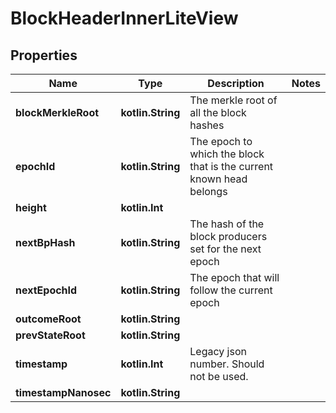 
# BlockHeaderInnerLiteView

## Properties
| Name | Type | Description | Notes |
| ------------ | ------------- | ------------- | ------------- |
| **blockMerkleRoot** | **kotlin.String** | The merkle root of all the block hashes |  |
| **epochId** | **kotlin.String** | The epoch to which the block that is the current known head belongs |  |
| **height** | **kotlin.Int** |  |  |
| **nextBpHash** | **kotlin.String** | The hash of the block producers set for the next epoch |  |
| **nextEpochId** | **kotlin.String** | The epoch that will follow the current epoch |  |
| **outcomeRoot** | **kotlin.String** |  |  |
| **prevStateRoot** | **kotlin.String** |  |  |
| **timestamp** | **kotlin.Int** | Legacy json number. Should not be used. |  |
| **timestampNanosec** | **kotlin.String** |  |  |




